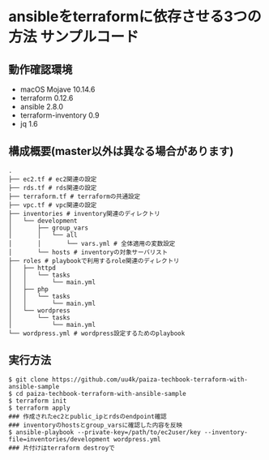 # ansibleをterraformに依存させる3つの方法 サンプルコード

## 動作確認環境

- macOS Mojave 10.14.6
- terraform 0.12.6
- ansible 2.8.0
- terraform-inventory 0.9
- jq 1.6

## 構成概要(master以外は異なる場合があります)

```
.
├── ec2.tf # ec2関連の設定
├── rds.tf # rds関連の設定
├── terraform.tf # terraformの共通設定
├── vpc.tf # vpc関連の設定
├── inventories # inventory関連のディレクトリ
│   └── development
│       ├── group_vars
│       │   └── all
│       │       └── vars.yml # 全体適用の変数設定
│       └── hosts # inventoryの対象サーバリスト
├── roles # playbookで利用するrole関連のディレクトリ
│   ├── httpd
│   │   └── tasks
│   │       └── main.yml
│   ├── php
│   │   └── tasks
│   │       └── main.yml
│   └── wordpress
│       └── tasks
│           └── main.yml
└── wordpress.yml # wordpress設定するためのplaybook
```

## 実行方法

```
$ git clone https://github.com/uu4k/paiza-techbook-terraform-with-ansible-sample
$ cd paiza-techbook-terraform-with-ansible-sample
$ terraform init
$ terraform apply
### 作成されたec2とpublic_ipとrdsのendpoint確認
### inventoryのhostsとgroup_varsに確認した内容を反映
$ ansible-playbook --private-key=/path/to/ec2user/key --inventory-file=inventories/development wordpress.yml
### 片付けはterraform destroyで
```